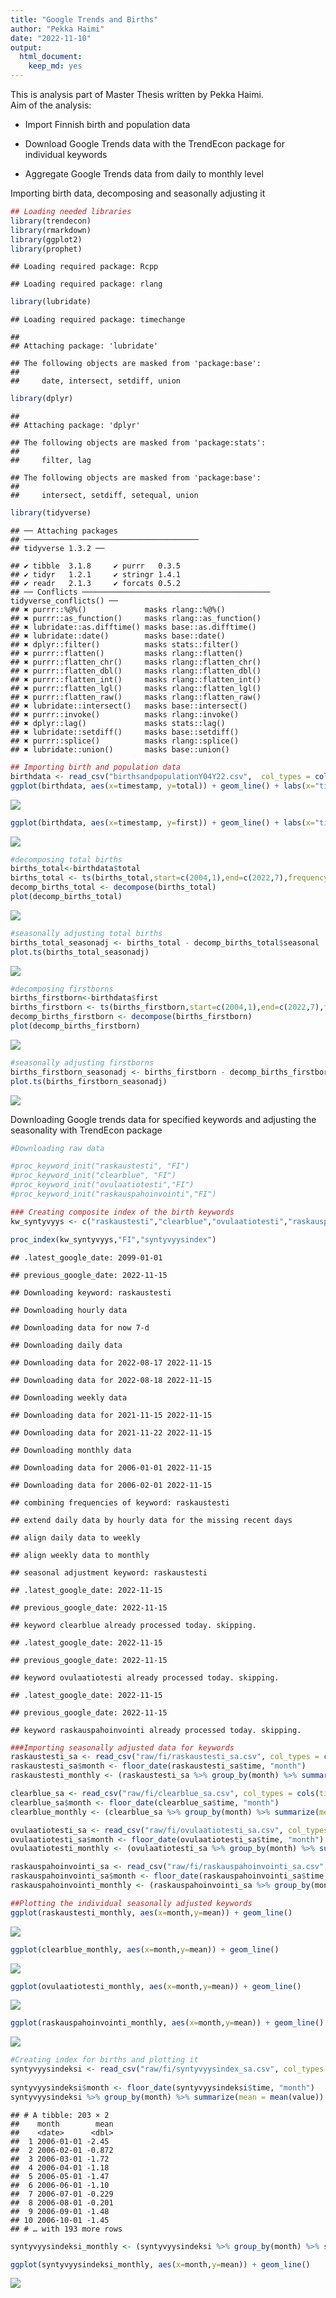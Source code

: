 ```yaml
---
title: "Google Trends and Births"
author: "Pekka Haimi"
date: "2022-11-10"
output: 
  html_document: 
    keep_md: yes
---
```

This is analysis part of Master Thesis written by Pekka Haimi.  
Aim of the analysis:

* Import Finnish birth and population data

+ Download Google Trends data with the TrendEcon package for individual keywords

+ Aggregate Google Trends data from daily to monthly level
 

Importing birth data, decomposing and seasonally adjusting it

```r
## Loading needed libraries
library(trendecon)
library(rmarkdown)
library(ggplot2)
library(prophet)
```

```
## Loading required package: Rcpp
```

```
## Loading required package: rlang
```

```r
library(lubridate)
```

```
## Loading required package: timechange
```

```
## 
## Attaching package: 'lubridate'
```

```
## The following objects are masked from 'package:base':
## 
##     date, intersect, setdiff, union
```

```r
library(dplyr)
```

```
## 
## Attaching package: 'dplyr'
```

```
## The following objects are masked from 'package:stats':
## 
##     filter, lag
```

```
## The following objects are masked from 'package:base':
## 
##     intersect, setdiff, setequal, union
```

```r
library(tidyverse)
```

```
## ── Attaching packages
## ───────────────────────────────────────
## tidyverse 1.3.2 ──
```

```
## ✔ tibble  3.1.8     ✔ purrr   0.3.5
## ✔ tidyr   1.2.1     ✔ stringr 1.4.1
## ✔ readr   2.1.3     ✔ forcats 0.5.2
## ── Conflicts ────────────────────────────────────────── tidyverse_conflicts() ──
## ✖ purrr::%@%()             masks rlang::%@%()
## ✖ purrr::as_function()     masks rlang::as_function()
## ✖ lubridate::as.difftime() masks base::as.difftime()
## ✖ lubridate::date()        masks base::date()
## ✖ dplyr::filter()          masks stats::filter()
## ✖ purrr::flatten()         masks rlang::flatten()
## ✖ purrr::flatten_chr()     masks rlang::flatten_chr()
## ✖ purrr::flatten_dbl()     masks rlang::flatten_dbl()
## ✖ purrr::flatten_int()     masks rlang::flatten_int()
## ✖ purrr::flatten_lgl()     masks rlang::flatten_lgl()
## ✖ purrr::flatten_raw()     masks rlang::flatten_raw()
## ✖ lubridate::intersect()   masks base::intersect()
## ✖ purrr::invoke()          masks rlang::invoke()
## ✖ dplyr::lag()             masks stats::lag()
## ✖ lubridate::setdiff()     masks base::setdiff()
## ✖ purrr::splice()          masks rlang::splice()
## ✖ lubridate::union()       masks base::union()
```

```r
## Importing birth and population data
birthdata <- read_csv("birthsandpopulationY04Y22.csv",  col_types = cols(timestamp = col_date(format = "%Y-%m-%d")))
ggplot(birthdata, aes(x=timestamp, y=total)) + geom_line() + labs(x="time", y="Number of births", title="Total number of births monthly") 
```

![](GoogleTrendsMarkdown_files/figure-html/unnamed-chunk-1-1.png)<!-- -->

```r
ggplot(birthdata, aes(x=timestamp, y=first)) + geom_line() + labs(x="time", y="Number of births", title="Number of firstborns monthly") 
```

![](GoogleTrendsMarkdown_files/figure-html/unnamed-chunk-1-2.png)<!-- -->

```r
#decomposing total births
births_total<-birthdata$total
births_total <- ts(births_total,start=c(2004,1),end=c(2022,7),frequency=12)
decomp_births_total <- decompose(births_total)
plot(decomp_births_total)
```

![](GoogleTrendsMarkdown_files/figure-html/unnamed-chunk-1-3.png)<!-- -->

```r
#seasonally adjusting total births
births_total_seasonadj <- births_total - decomp_births_total$seasonal
plot.ts(births_total_seasonadj)
```

![](GoogleTrendsMarkdown_files/figure-html/unnamed-chunk-1-4.png)<!-- -->

```r
#decomposing firstborns
births_firstborn<-birthdata$first
births_firstborn <- ts(births_firstborn,start=c(2004,1),end=c(2022,7),frequency=12)
decomp_births_firstborn <- decompose(births_firstborn)
plot(decomp_births_firstborn)
```

![](GoogleTrendsMarkdown_files/figure-html/unnamed-chunk-1-5.png)<!-- -->

```r
#seasonally adjusting firstborns
births_firstborn_seasonadj <- births_firstborn - decomp_births_firstborn$seasonal
plot.ts(births_firstborn_seasonadj)
```

![](GoogleTrendsMarkdown_files/figure-html/unnamed-chunk-1-6.png)<!-- -->

Downloading Google trends data for specified keywords and adjusting the seasonality with TrendEcon package


```r
#Downloading raw data

#proc_keyword_init("raskaustesti", "FI")
#proc_keyword_init("clearblue", "FI")
#proc_keyword_init("ovulaatiotesti","FI")
#proc_keyword_init("raskauspahoinvointi","FI")

### Creating composite index of the birth keywords
kw_syntyvyys <- c("raskaustesti","clearblue","ovulaatiotesti","raskauspahoinvointi")

proc_index(kw_syntyvyys,"FI","syntyvyysindex")
```

```
## .latest_google_date: 2099-01-01
```

```
## previous_google_date: 2022-11-15
```

```
## Downloading keyword: raskaustesti
```

```
## Downloading hourly data
```

```
## Downloading data for now 7-d
```

```
## Downloading daily data
```

```
## Downloading data for 2022-08-17 2022-11-15
```

```
## Downloading data for 2022-08-18 2022-11-15
```

```
## Downloading weekly data
```

```
## Downloading data for 2021-11-15 2022-11-15
```

```
## Downloading data for 2021-11-22 2022-11-15
```

```
## Downloading monthly data
```

```
## Downloading data for 2006-01-01 2022-11-15
```

```
## Downloading data for 2006-02-01 2022-11-15
```

```
## combining frequencies of keyword: raskaustesti
```

```
## extend daily data by hourly data for the missing recent days
```

```
## align daily data to weekly
```

```
## align weekly data to monthly
```

```
## seasonal adjustment keyword: raskaustesti
```

```
## .latest_google_date: 2022-11-15
```

```
## previous_google_date: 2022-11-15
```

```
## keyword clearblue already processed today. skipping.
```

```
## .latest_google_date: 2022-11-15
```

```
## previous_google_date: 2022-11-15
```

```
## keyword ovulaatiotesti already processed today. skipping.
```

```
## .latest_google_date: 2022-11-15
```

```
## previous_google_date: 2022-11-15
```

```
## keyword raskauspahoinvointi already processed today. skipping.
```

```r
###Importing seasonally adjusted data for keywords
raskaustesti_sa <- read_csv("raw/fi/raskaustesti_sa.csv", col_types = cols(time = col_date(format = "%Y-%m-%d")))
raskaustesti_sa$month <- floor_date(raskaustesti_sa$time, "month")
raskaustesti_monthly <- (raskaustesti_sa %>% group_by(month) %>% summarize(mean = mean(value)))

clearblue_sa <- read_csv("raw/fi/clearblue_sa.csv", col_types = cols(time=col_date(format = "%Y-%m-%d")))
clearblue_sa$month <- floor_date(clearblue_sa$time, "month")
clearblue_monthly <- (clearblue_sa %>% group_by(month) %>% summarize(mean = mean(value)))

ovulaatiotesti_sa <- read_csv("raw/fi/ovulaatiotesti_sa.csv", col_types = cols(time=col_date(format = "%Y-%m-%d")))
ovulaatiotesti_sa$month <- floor_date(ovulaatiotesti_sa$time, "month")
ovulaatiotesti_monthly <- (ovulaatiotesti_sa %>% group_by(month) %>% summarize(mean = mean(value)))

raskauspahoinvointi_sa <- read_csv("raw/fi/raskauspahoinvointi_sa.csv", col_types = cols(time=col_date(format = "%Y-%m-%d")))
raskauspahoinvointi_sa$month <- floor_date(raskauspahoinvointi_sa$time, "month")
raskauspahoinvointi_monthly <- (raskauspahoinvointi_sa %>% group_by(month) %>% summarize(mean = mean(value)))

##Plotting the individual seasonally adjusted keywords
ggplot(raskaustesti_monthly, aes(x=month,y=mean)) + geom_line()
```

![](GoogleTrendsMarkdown_files/figure-html/unnamed-chunk-2-1.png)<!-- -->

```r
ggplot(clearblue_monthly, aes(x=month,y=mean)) + geom_line()
```

![](GoogleTrendsMarkdown_files/figure-html/unnamed-chunk-2-2.png)<!-- -->

```r
ggplot(ovulaatiotesti_monthly, aes(x=month,y=mean)) + geom_line()
```

![](GoogleTrendsMarkdown_files/figure-html/unnamed-chunk-2-3.png)<!-- -->

```r
ggplot(raskauspahoinvointi_monthly, aes(x=month,y=mean)) + geom_line()
```

![](GoogleTrendsMarkdown_files/figure-html/unnamed-chunk-2-4.png)<!-- -->

```r
#Creating index for births and plotting it
syntyvyysindeksi <- read_csv("raw/fi/syntyvyysindex_sa.csv", col_types = cols(time = col_date(format = "%Y-%m-%d"), 
                                                                              value = col_number()))
syntyvyysindeksi$month <- floor_date(syntyvyysindeksi$time, "month")
syntyvyysindeksi %>% group_by(month) %>% summarize(mean = mean(value))
```

```
## # A tibble: 203 × 2
##    month        mean
##    <date>      <dbl>
##  1 2006-01-01 -2.45 
##  2 2006-02-01 -0.872
##  3 2006-03-01 -1.72 
##  4 2006-04-01 -1.18 
##  5 2006-05-01 -1.47 
##  6 2006-06-01 -1.10 
##  7 2006-07-01 -0.229
##  8 2006-08-01 -0.201
##  9 2006-09-01 -1.48 
## 10 2006-10-01 -1.45 
## # … with 193 more rows
```

```r
syntyvyysindeksi_monthly <- (syntyvyysindeksi %>% group_by(month) %>% summarize(mean = mean(value)))

ggplot(syntyvyysindeksi_monthly, aes(x=month,y=mean)) + geom_line()
```

![](GoogleTrendsMarkdown_files/figure-html/unnamed-chunk-2-5.png)<!-- -->

